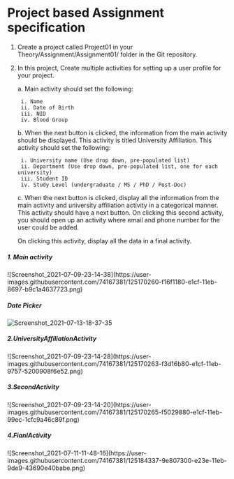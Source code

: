 <h1>Project based Assignment specification</h1>

1. Create a project called Project01 in your Theory/Assignment/Assignment01/ folder in the Git repository.
2. In this project, Create multiple activities for setting up a user profile for your project.

	a. Main activity should set the following:
		
		i. Name
		ii. Date of Birth
		iii. NID
		iv. Blood Group

	b. When the next button is clicked, the information from the main activity should be displayed. This activity is titled University Affiliation. This activity should set the following:
		
		i. University name (Use drop down, pre-populated list)
		ii. Department (Use drop down, pre-populated list, one for each university)
		iii. Student ID
		iv. Study Level (undergraduate / MS / PhD / Post-Doc)

	c. When the next button is clicked, display all the information from the main activity and university affiliation activity in a categorical manner. This activity should have a next button. On clicking this second activity, you should open up an activity where email and phone number for the user could be added. 

	On clicking this activity, display all the data in a final activity.
<h5>1. Main activity</h5>
![Screenshot_2021-07-09-23-14-38](https://user-images.githubusercontent.com/74167381/125170260-f16f1180-e1cf-11eb-8697-b9c1a4637723.png)

<h5>Date Picker</h5>

![Screenshot_2021-07-13-18-37-35](https://user-images.githubusercontent.com/74167381/125456445-4012e140-ddc2-4f73-8d7b-d6c0f52966b7.png)
<h5>2.UniversityAffiliationActivity</h5>
![Screenshot_2021-07-09-23-14-28](https://user-images.githubusercontent.com/74167381/125170263-f3d16b80-e1cf-11eb-9757-5200908f6e52.png)
<h5>3.SecondActivity</h5>
![Screenshot_2021-07-09-23-14-20](https://user-images.githubusercontent.com/74167381/125170265-f5029880-e1cf-11eb-99ec-1cfc9a46c89f.png)
<h5>4.FianlActivity</h5>
![Screenshot_2021-07-11-11-48-16](https://user-images.githubusercontent.com/74167381/125184337-9e807300-e23e-11eb-9de9-43690e40babe.png)

